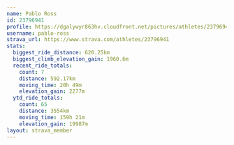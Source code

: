 ```yaml
---
name: Pablo Ross
id: 23796941
profile: https://dgalywyr863hv.cloudfront.net/pictures/athletes/23796941/14615399/1/large.jpg
username: pablo-ross
strava_url: https://www.strava.com/athletes/23796941
stats:
  biggest_ride_distance: 620.25km
  biggest_climb_elevation_gain: 1960.6m
  recent_ride_totals:
    count: 7
    distance: 592.17km
    moving_time: 20h 49m
    elevation_gain: 2277m
  ytd_ride_totals:
    count: 65
    distance: 3554km
    moving_time: 159h 21m
    elevation_gain: 19987m
layout: strava_member
--- 
```

